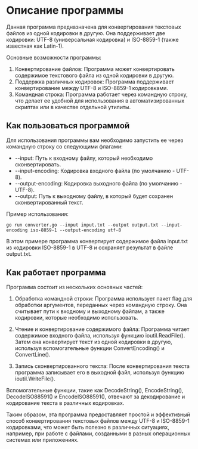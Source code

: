# Описание программы

Данная программа предназначена для конвертирования текстовых файлов из одной кодировки в другую. Она поддерживает две кодировки: UTF-8 (универсальная кодировка) и ISO-8859-1 (также известная как Latin-1).

Основные возможности программы:

1. Конвертирование файлов: Программа может конвертировать содержимое текстового файла из одной кодировки в другую.
2. Поддержка различных кодировок: Программа поддерживает конвертирование между UTF-8 и ISO-8859-1 кодировками.
3. Командная строка: Программа работает через командную строку, что делает ее удобной для использования в автоматизированных скриптах или в качестве отдельной утилиты.

## Как пользоваться программой

Для использования программы вам необходимо запустить ее через командную строку со следующими флагами:

- --input: Путь к входному файлу, который необходимо сконвертировать.
- --input-encoding: Кодировка входного файла (по умолчанию - UTF-8).
- --output-encoding: Кодировка выходного файла (по умолчанию - UTF-8).
- --output: Путь к выходному файлу, в который будет сохранен сконвертированный текст.

Пример использования:
```shell
go run converter.go --input input.txt --output output.txt --input-encoding iso-8859-1 --output-encoding utf-8
```

В этом примере программа конвертирует содержимое файла input.txt из кодировки ISO-8859-1 в UTF-8 и сохраняет результат в файле output.txt.

## Как работает программа

Программа состоит из нескольких основных частей:

1. Обработка командной строки: Программа использует пакет flag для обработки аргументов, переданных через командную строку. Она считывает пути к входному и выходному файлам, а также кодировки, которые необходимо использовать.

2. Чтение и конвертирование содержимого файла: Программа читает содержимое входного файла, используя функцию ioutil.ReadFile(). Затем она конвертирует текст из одной кодировки в другую, используя вспомогательные функции ConvertEncoding() и ConvertLine().

3. Запись сконвертированного текста: После конвертирования текста программа записывает его в выходной файл, используя функцию ioutil.WriteFile().

Вспомогательные функции, такие как DecodeString(), EncodeString(), DecodeISO88591() и EncodeISO88591(), отвечают за декодирование и кодирование текста в различных кодировках.

Таким образом, эта программа предоставляет простой и эффективный способ конвертирования текстовых файлов между UTF-8 и ISO-8859-1 кодировками, что может быть полезно в различных ситуациях, например, при работе с файлами, созданными в разных операционных системах или приложениях.
